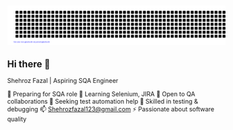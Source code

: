 ![gitartwork](https://raw.githubusercontent.com/shahrozfazal/ShehrozArt/main/gitartwork.svg)




## Hi there 👋

Shehroz Fazal | Aspiring SQA Engineer

🔭 Preparing for SQA role
🌱 Learning Selenium, JIRA
👯 Open to QA collaborations
🤔 Seeking test automation help
💬 Skilled in testing & debugging
📫 Shehrozfazal123@gmail.com
⚡ Passionate about software quality
